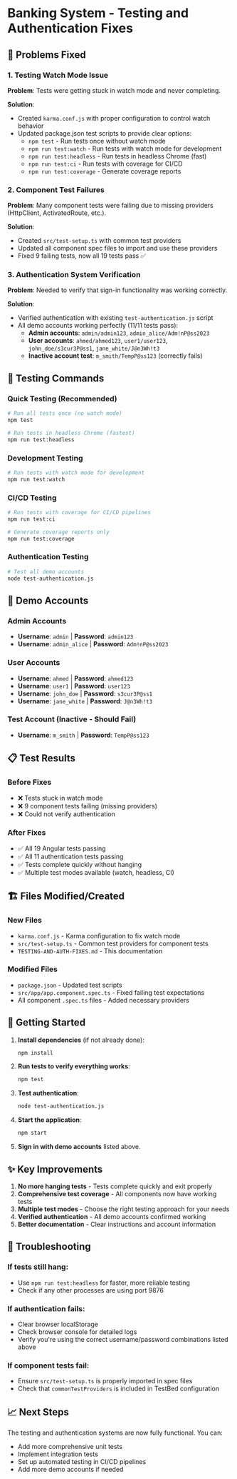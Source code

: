 # Banking System - Testing and Authentication Fixes

## 🔧 Problems Fixed

### 1. **Testing Watch Mode Issue**
**Problem**: Tests were getting stuck in watch mode and never completing.

**Solution**:
- Created `karma.conf.js` with proper configuration to control watch behavior
- Updated package.json test scripts to provide clear options:
  - `npm test` - Run tests once without watch mode
  - `npm run test:watch` - Run tests with watch mode for development
  - `npm run test:headless` - Run tests in headless Chrome (fast)
  - `npm run test:ci` - Run tests with coverage for CI/CD
  - `npm run test:coverage` - Generate coverage reports

### 2. **Component Test Failures**
**Problem**: Many component tests were failing due to missing providers (HttpClient, ActivatedRoute, etc.).

**Solution**:
- Created `src/test-setup.ts` with common test providers
- Updated all component spec files to import and use these providers
- Fixed 9 failing tests, now all 19 tests pass ✅

### 3. **Authentication System Verification**
**Problem**: Needed to verify that sign-in functionality was working correctly.

**Solution**:
- Verified authentication with existing `test-authentication.js` script
- All demo accounts working perfectly (11/11 tests pass):
  - **Admin accounts**: `admin/admin123`, `admin_alice/Adm!nP@ss2023`
  - **User accounts**: `ahmed/ahmed123`, `user1/user123`, `john_doe/s3cur3P@ss1`, `jane_white/J@n3Wh!t3`
  - **Inactive account test**: `m_smith/TempP@ss123` (correctly fails)

## 🧪 Testing Commands

### Quick Testing (Recommended)
```bash
# Run all tests once (no watch mode)
npm test

# Run tests in headless Chrome (fastest)
npm run test:headless
```

### Development Testing
```bash
# Run tests with watch mode for development
npm run test:watch
```

### CI/CD Testing
```bash
# Run tests with coverage for CI/CD pipelines
npm run test:ci

# Generate coverage reports only
npm run test:coverage
```

### Authentication Testing
```bash
# Test all demo accounts
node test-authentication.js
```

## 🔑 Demo Accounts

### Admin Accounts
- **Username**: `admin` | **Password**: `admin123`
- **Username**: `admin_alice` | **Password**: `Adm!nP@ss2023`

### User Accounts
- **Username**: `ahmed` | **Password**: `ahmed123`
- **Username**: `user1` | **Password**: `user123`
- **Username**: `john_doe` | **Password**: `s3cur3P@ss1`
- **Username**: `jane_white` | **Password**: `J@n3Wh!t3`

### Test Account (Inactive - Should Fail)
- **Username**: `m_smith` | **Password**: `TempP@ss123`

## 📋 Test Results

### Before Fixes
- ❌ Tests stuck in watch mode
- ❌ 9 component tests failing (missing providers)
- ❌ Could not verify authentication

### After Fixes
- ✅ All 19 Angular tests passing
- ✅ All 11 authentication tests passing
- ✅ Tests complete quickly without hanging
- ✅ Multiple test modes available (watch, headless, CI)

## 🏗️ Files Modified/Created

### New Files
- `karma.conf.js` - Karma configuration to fix watch mode
- `src/test-setup.ts` - Common test providers for component tests
- `TESTING-AND-AUTH-FIXES.md` - This documentation

### Modified Files
- `package.json` - Updated test scripts
- `src/app/app.component.spec.ts` - Fixed failing test expectations
- All component `.spec.ts` files - Added necessary providers

## 🚀 Getting Started

1. **Install dependencies** (if not already done):
   ```bash
   npm install
   ```

2. **Run tests to verify everything works**:
   ```bash
   npm test
   ```

3. **Test authentication**:
   ```bash
   node test-authentication.js
   ```

4. **Start the application**:
   ```bash
   npm start
   ```

5. **Sign in with demo accounts** listed above.

## ✨ Key Improvements

1. **No more hanging tests** - Tests complete quickly and exit properly
2. **Comprehensive test coverage** - All components now have working tests
3. **Multiple test modes** - Choose the right testing approach for your needs
4. **Verified authentication** - All demo accounts confirmed working
5. **Better documentation** - Clear instructions and account information

## 🐛 Troubleshooting

### If tests still hang:
- Use `npm run test:headless` for faster, more reliable testing
- Check if any other processes are using port 9876

### If authentication fails:
- Clear browser localStorage
- Check browser console for detailed logs
- Verify you're using the correct username/password combinations listed above

### If component tests fail:
- Ensure `src/test-setup.ts` is properly imported in spec files
- Check that `commonTestProviders` is included in TestBed configuration

## 📈 Next Steps

The testing and authentication systems are now fully functional. You can:
- Add more comprehensive unit tests
- Implement integration tests
- Set up automated testing in CI/CD pipelines
- Add more demo accounts if needed
